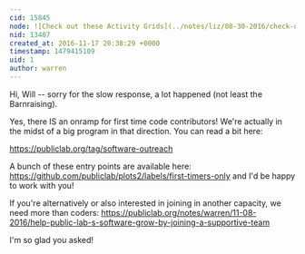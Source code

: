 ```yaml
---
cid: 15845
node: ![Check out these Activity Grids](../notes/liz/08-30-2016/check-out-these-activity-grids)
nid: 13407
created_at: 2016-11-17 20:38:29 +0000
timestamp: 1479415109
uid: 1
author: warren
---
```


Hi, Will -- sorry for the slow response, a lot happened (not least the Barnraising). 

Yes, there IS an onramp for first time code contributors! We're actually in the midst of a big program in that direction. You can read a bit here:

https://publiclab.org/tag/software-outreach

A bunch of these entry points are available here: https://github.com/publiclab/plots2/labels/first-timers-only and I'd be happy to work with you! 

If you're alternatively or also interested in joining in another capacity, we need more than coders: https://publiclab.org/notes/warren/11-08-2016/help-public-lab-s-software-grow-by-joining-a-supportive-team

I'm so glad you asked!
